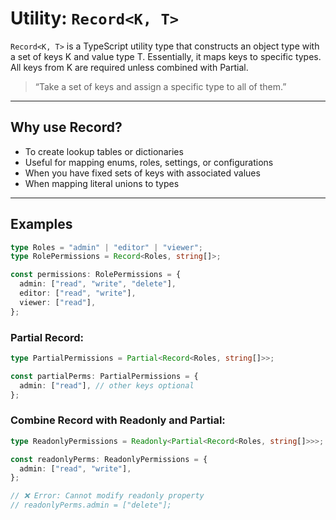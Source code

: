 # Utility: `Record<K, T>`

`Record<K, T>` is a TypeScript utility type that constructs an object type with a set of keys K and value type T.
Essentially, it maps keys to specific types.
All keys from K are required unless combined with Partial.

> “Take a set of keys and assign a specific type to all of them.”

---

## Why use Record?

- To create lookup tables or dictionaries
- Useful for mapping enums, roles, settings, or configurations
- When you have fixed sets of keys with associated values
- When mapping literal unions to types

---

## Examples

```ts
type Roles = "admin" | "editor" | "viewer";
type RolePermissions = Record<Roles, string[]>;

const permissions: RolePermissions = {
  admin: ["read", "write", "delete"],
  editor: ["read", "write"],
  viewer: ["read"],
};
```

### Partial Record:

```ts
type PartialPermissions = Partial<Record<Roles, string[]>>;

const partialPerms: PartialPermissions = {
  admin: ["read"], // other keys optional
};
```

### Combine Record with Readonly and Partial:

```ts
type ReadonlyPermissions = Readonly<Partial<Record<Roles, string[]>>>;

const readonlyPerms: ReadonlyPermissions = {
  admin: ["read", "write"],
};

// ❌ Error: Cannot modify readonly property
// readonlyPerms.admin = ["delete"];
```
